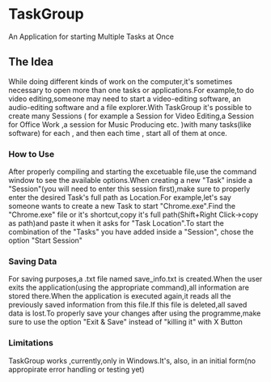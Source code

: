 # TaskGroup
An Application for starting Multiple Tasks at Once

## The Idea

While doing different kinds of work on the computer,it's sometimes necessary to open more than one tasks or applications.For example,to 
do video editing,someone may need to start a video-editing software, an audio-editing software and a file explorer.With TaskGroup it's 
possible to create many Sessions ( for example a Session for Video Editing,a Session for Office Work ,a session for Music Producing etc. 
)with many tasks(like software) for each , and then each time , start all of them at once.

### How to Use

After properly compiling and starting the excetuable file,use the command window to see the available options.When creating a new "Task"
inside a "Session"(you will need to enter this session first),make sure to properly enter the desired Task's full path as Location.For
example,let's say someone wants to create a new Task to start "Chrome.exe".Find the "Chrome.exe" file or it's shortcut,copy it's full 
path(Shift+Right Click->copy as path)and paste it when it asks for "Task Location".To start the combination of the "Tasks" you have
added inside a "Session", chose the option "Start Session" 

### Saving Data

For saving purposes,a .txt file named save_info.txt is created.When the user exits the application(using the appropriate command),all 
information are stored there.When the application is executed again,it reads all the previously saved information from this file.If this 
file is deleted,all saved data is lost.To properly save your changes after using the programme,make sure to use the option "Exit & Save"
instead of "killing it" with X Button

### Limitations

TaskGroup works ,currently,only in Windows.It's, also, in an initial form(no appropirate error handling or testing yet)
